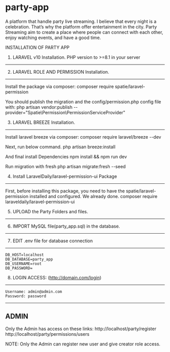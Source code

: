 # party-app
A platform that handle party live streaming. I believe that every night is a celebration. That’s why the platform offer entertainment in the city. Party Streaming aim to create a place where people can connect with each other, enjoy watching events, and have a good time.

INSTALLATION OF PARTY APP


1) LARAVEL v10 Installation. PHP version to >=8.1 in your server
--------------------------------------------------
	
2) LARAVEL ROLE AND PERMISSION Installation.
--------------------------------------------------
Install the package via composer:
	composer require spatie/laravel-permission

You should publish the migration and the config/permission.php config file with:
	php artisan vendor:publish --provider="Spatie\Permission\PermissionServiceProvider"

3) LARAVEL BREEZE Installation.
--------------------------------------------------

Install laravel breeze via composer:
	composer require laravel/breeze --dev

Next, run below command.
	php artisan breeze:install

And final install Dependencies
	npm install && npm run dev 

Run migration with fresh
	php artisan migrate:fresh --seed

4) Install LaravelDaily/laravel-permission-ui Package
-------------------------------------------------
First, before installing this package, you need to have the spatie/laravel-permission installed and configured. We already done.
	composer require laraveldaily/laravel-permission-ui

	
5) UPLOAD the Party Folders and files.
-------------------------------------------------
6) IMPORT MySQL file(party_app.sql) in the database.
-------------------------------------------------
7) EDIT .env file for database connection
-------------------------------------------------
	DB_HOST=localhost
	DB_DATABASE=party_app
	DB_USERNAME=root
	DB_PASSWORD=

8) LOGIN ACCESS: (http://domain.com/login)
-------------------------------------------------
	Username: admin@admin.com
	Password: password

------------------------------------
ADMIN
------------------------------------
Only the Admin has access on these links:
	http://localhost/party/register
	http://localhost/party/permissions/users



NOTE: Only the Admin can register new user and give creator role access.
